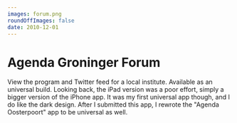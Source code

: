 ```yaml
---
images: forum.png
roundOffImages: false
date: 2010-12-01
---
```


# Agenda Groninger Forum
View the program and Twitter feed for a local institute. Available as an universal build. Looking back, the iPad version was a poor effort, simply a bigger version of the iPhone app. It was my first universal app though, and I do like the dark design. After I submitted this app, I rewrote the "Agenda Oosterpoort" app to be universal as well.
